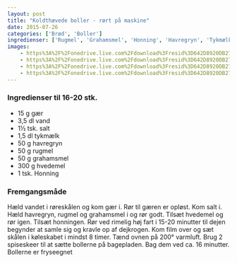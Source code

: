 ```yaml
---
layout: post
title: "Koldthævede boller - rørt på maskine"
date: 2015-07-26
categories: ['Brød', 'Boller']
ingredienser: ['Rugmel', 'Grahamsmel', 'Honning', 'Havregryn', 'Tykmælk']
images:
    - https%3A%2F%2Fonedrive.live.com%2Fdownload%3Fresid%3D642D8920DB2784EE!163875
    - https%3A%2F%2Fonedrive.live.com%2Fdownload%3Fresid%3D642D8920DB2784EE!163877
    - https%3A%2F%2Fonedrive.live.com%2Fdownload%3Fresid%3D642D8920DB2784EE!163871
    - https%3A%2F%2Fonedrive.live.com%2Fdownload%3Fresid%3D642D8920DB2784EE!163876
---
```


### Ingredienser til 16-20 stk.
-   15 g gær
-   3,5 dl vand
-   1½ tsk. salt
-   1,5 dl tykmælk
-   50 g havregryn
-   50 g rugmel
-   50 g grahamsmel
-   300 g hvedemel
-   1 tsk. Honning

### Fremgangsmåde
Hæld vandet i røreskålen og kom gær i. Rør til gæren er opløst. Kom salt i. Hæld havregryn, rugmel og grahamsmel i og rør godt. Tilsæt hvedemel og rør igen. Tilsæt honningen.
Rør ved rimelig høj fart i 15-20 minutter til dejen begynder at samle sig og kravle op af dejkrogen. Kom film over og sæt skålen i køleskabet i mindst 8 timer.
Tænd ovnen på 200&deg; varmluft. Brug 2 spiseskeer til at sætte bollerne på bagepladen. Bag dem ved ca. 16 minutter.
Bollerne er fryseegnet
